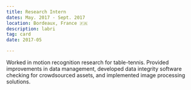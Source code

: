 ```yaml
---
title: Research Intern
dates: May. 2017 - Sept. 2017
location: Bordeaux, France 🇫🇷
description: labri
tag: card
date: 2017-05

---
```

Worked in motion recognition research for table-tennis. Provided improvements in data management, developed data integrity software checking for crowdsourced assets, and implemented image processing solutions.